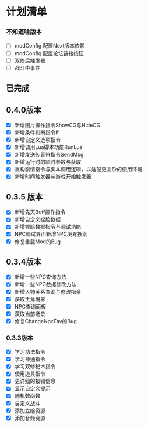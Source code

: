 # 计划清单

### 不知道啥版本
* [ ] modConfig 配置Next版本依赖
* [ ] modConfig 配置论坛链接按钮
* [ ] 双修后触发器
* [ ] 战斗中事件

## 已完成

## 0.4.0版本
* [x] 新增图片操作指令ShowCG与HideCG
* [x] 新增条件判断指令If
* [x] 新增自定义选项指令
* [x] 新增调用Lua脚本功能RunLua
* [x] 新增发送传音符指令SendMsg
* [x] 新增运行时的临时参数与获取
* [x] 重构剧情指令与脚本调用逻辑，以适配更复杂的使用环境
* [x] 新增时间触发器与游戏开始触发器

## 0.3.5 版本
* [x] 新增先天Buff操作指令
* [x] 新增自定义捏脸数据
* [x] 新增捏脸数据指令与调试功能
* [x] NPC调试界面新增NPC境界搜索
* [x] 修复重载Mod的Bug

## 0.3.4版本
* [x] 新增一些NPC查询方法
* [x] 新增一些NPC数据修改方法
* [x] 新增人物关系查询与修改指令
* [x] 获取主角境界
* [x] NPC查询面板
* [x] 获取当前场景
* [x] 修复ChangeNpcFav的Bug

### 0.3.3版本
* [x] 学习功法指令
* [x] 学习神通指令
* [x] 学习双修秘术指令
* [x] 使用道具指令
* [x] 更详细的报错信息
* [x] 显示自定义提示
* [x] 随机数函数
* [x] 自定义战斗
* [x] 添加立绘资源
* [x] 添加音频资源